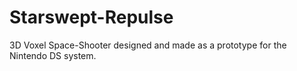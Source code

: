 # Starswept-Repulse
3D Voxel Space-Shooter designed and made as a prototype for the Nintendo DS system.
